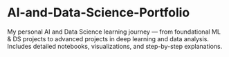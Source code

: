 # AI-and-Data-Science-Portfolio
My personal AI and Data Science learning journey — from foundational ML &amp; DS projects to advanced projects in deep learning and data analysis. Includes detailed notebooks, visualizations, and step-by-step explanations.
